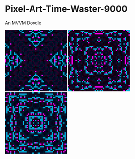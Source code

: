 # Pixel-Art-Time-Waster-9000
An MVVM Doodle

<img src="HonorsProject-0.1/Art/Save0.png" height="200" width="200"></img>
<img src="HonorsProject-0.1/Art/Save1.png" height="200" width="200"></img>
<img src="HonorsProject-0.1/Art/Save2.png" height="200" width="200"></img>
